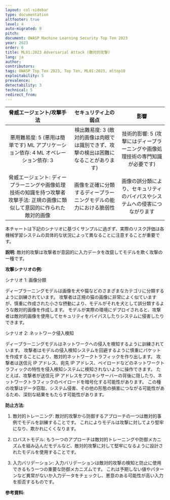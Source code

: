 ```yaml
---
layout: col-sidebar
type: documentation
altfooter: true
level: 4
auto-migrated: 0
pitch:
document: OWASP Machine Learning Security Top Ten 2023
year: 2023
order: 6
title: ML01:2023 Adversarial Attack (敵対的攻撃)
lang: ja
author:
contributors:
tags: OWASP Top Ten 2023, Top Ten, ML01:2023, mltop10
exploitability: 5
prevalence:
detectability: 3
technical: 5
redirect_from:
---
```




| 脅威エージェント/攻撃手法 | セキュリティ上の弱点 | 影響 |
|:-------------------------:|:--------------------:|:----:|
| 悪用難易度: 5 (悪用は簡単です) ML アプリケーション依存: 4 ML オペレーション依存: 3 | 検出難易度: 3 (敵対的画像は肉眼では識別できず、攻撃の検出は困難になることがあります) | 技術的影響: 5 (攻撃にはディープラーニングや画像処理技術の専門知識が必要です) |
| 脅威エージェント: ディープラーニングや画像処理技術の知識を持つ攻撃者 攻撃手法: 正規の画像に類似して意図的に作られた敵対的画像 | 画像を正確に分類するディープラーニングモデルの能力における脆弱性 | 画像の誤分類により、セキュリティのバイパスやシステムへの侵害につながります |

本チャートは下記のシナリオに基づくサンプルに過ぎず、実際のリスク評価は各機械学習システムの具体的な状況によって異なることに注意することが重要です。



**説明**:
敵対的攻撃は攻撃者が意図的に入力データを改竄してモデルを欺く攻撃の一種です。


**攻撃シナリオの例:**

シナリオ 1: 画像分類

ディープラーニングモデルは画像を犬や猫などのさまざまなカテゴリに分類するように訓練されています。
攻撃者は正規の猫の画像に非常によく似ていますが、慎重に作成された小さな摂動により、モデルがそれを犬として誤分類するような敵対的画像を作成します。
モデルが実際の環境にデプロイされると、攻撃者は敵対的画像を使用してセキュリティをバイパスしたりシステムに侵害したりできます。





シナリオ 2: ネットワーク侵入検知

ディープラーニングモデルはネットワークへの侵入を検知するように訓練されています。
攻撃者はモデルの侵入検知システムを回避するように慎重にパケットを作成することにより、敵対的ネットワークトラフィックを作り出します。
攻撃者は送信元 IP アドレス、宛先 IP アドレス、ペイロードなどのネットワークトラフィックの特性を侵入検知システムに検知されないように操作できます。
たとえば、攻撃者が送信元 IP アドレスをプロキシサーバーの背後に隠したり、ネットワークトラフィックのペイロードを暗号化する可能性があります。
この種の攻撃はデータ窃取、システム侵害、その他の形態の損害につながる可能性があるため、深刻な結果をもたらす可能性があります。






**防止方法:**

1. 敵対的トレーニング: 敵対的攻撃から防御するアプローチの一つは敵対的事例でモデルを訓練することです。
   これによりモデルは攻撃に対してより堅牢になり、欺かれにくくなります。



2. ロバストモデル: もう一つのアプローチは敵対的トレーニングや防御メカニズムを組み込んだモデルなど、敵対的攻撃に対して堅牢になるように設計されたモデルを使用することです。



3. 入力バリデーション: 入力バリデーションは敵対的攻撃の検知と防止に使用できるもう一つの重要な防御メカニズムです。
   これは予期しない値やパターンなど異常がないか入力データをチェックし、悪意のある可能性が高い入力を拒否するものです。




**参考資料:**
